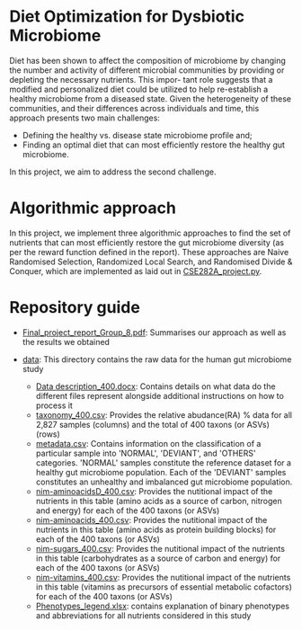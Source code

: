 # Diet Optimization for Dysbiotic Microbiome

Diet has been shown to affect the composition of microbiome by changing the number and activity
of different microbial communities by providing or depleting the necessary nutrients. This impor-
tant role suggests that a modified and personalized diet could be utilized to help re-establish a
healthy microbiome from a diseased state. Given the heterogeneity of these communities, and their
differences across individuals and time, this approach presents two main challenges:

* Defining the healthy vs. disease state microbiome profile and; 
* Finding an optimal diet that can most efficiently restore the healthy gut microbiome. 

In this project, we aim to address the second challenge.

# Algorithmic approach

In this project, we implement three algorithmic approaches to find the set of nutrients that can most efficiently restore the gut microbiome diversity (as per the reward function defined in the report). These approaches are Naive Randomised Selection, Randomized Local Search, and Randomised Divide & Conquer, which are implemented as laid out in [CSE282A_project.py](https://github.com/DeevanshuGoyal/CSE282A_Project/blob/main/CSE282A_project.py).

# Repository guide

* [Final_project_report_Group_8.pdf](https://github.com/DeevanshuGoyal/CSE282A_Project/blob/main/Final_project_report_Group_8.pdf): Summarises our approach as well as the results we obtained

* [data](https://github.com/DeevanshuGoyal/CSE282A_Project/tree/main/data): This directory contains the raw data for the human gut microbiome study
  * [Data description_400.docx](https://github.com/DeevanshuGoyal/CSE282A_Project/blob/main/data/Data%20description_400.docx): Contains details on what data do the different files represent alongside additional instructions on how to process it
  * [taxonomy_400.csv](https://github.com/DeevanshuGoyal/CSE282A_Project/blob/main/data/taxonomy_400.csv): Provides the relative abudance(RA) % data for all 2,827 samples (columns) and the total of 400 taxons (or ASVs) (rows)
  * [metadata.csv](https://github.com/DeevanshuGoyal/CSE282A_Project/blob/main/data/metadata.csv): Contains information on the classification of a particular sample into 'NORMAL', 'DEVIANT', and 'OTHERS' categories. 'NORMAL' samples constitute the reference dataset for a healthy gut microbiome population. Each of the 'DEVIANT' samples constitutes an unhealthy and imbalanced gut microbiome population.
  * [nim-aminoacidsD_400.csv](https://github.com/DeevanshuGoyal/CSE282A_Project/blob/main/data/nim-aminoacidsD_400.csv): Provides the nutitional impact of the nutrients in this table (amino acids as a source of carbon, nitrogen and energy) for each of the 400 taxons (or ASVs)
  * [nim-aminoacids_400.csv](https://github.com/DeevanshuGoyal/CSE282A_Project/blob/main/data/nim-aminoacids_400.csv): Provides the nutitional impact of the nutrients in this table (amino acids as protein building blocks) for each of the 400 taxons (or ASVs)
  * [nim-sugars_400.csv](https://github.com/DeevanshuGoyal/CSE282A_Project/blob/main/data/nim-sugars_400.csv): Provides the nutitional impact of the nutrients in this table (carbohydrates as a source of carbon and energy) for each of the 400 taxons (or ASVs)
  * [nim-vitamins_400.csv](https://github.com/DeevanshuGoyal/CSE282A_Project/blob/main/data/nim-vitamins_400.csv): Provides the nutitional impact of the nutrients in this table (vitamins as precursors of essential metabolic cofactors) for each of the 400 taxons (or ASVs)
  * [Phenotypes_legend.xlsx](https://github.com/DeevanshuGoyal/CSE282A_Project/blob/main/data/Phenotypes_legend.xlsx): contains explanation of binary phenotypes and abbreviations for all nutrients considered in this study
